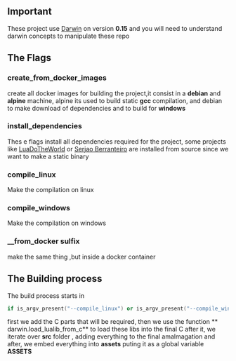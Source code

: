 ## Important
These project use [Darwin](https://github.com/OUIsolutions/Darwin/tree/0.015) on version **0.15**
and you will need to understand darwin concepts to manipulate these repo

## The Flags

### create_from_docker_images
create all docker images for building the project,it consist in a **debian** and **alpine** machine, alpine its used to build static **gcc** compilation, and debian to make download of dependencies and to build for **windows**

### install_dependencies
Thes e flags install all dependencies required for the project, some projects like [LuaDoTheWorld](https://github.com/OUIsolutions/LuaDoTheWorld) or [Serjao Berranteiro](https://serjaoberranteiroserver.com.br/) are installed from source
since we want to make a static binary

### compile_linux
Make the compilation on linux
### compile_windows
Make the compilation on windows

### __from_docker sulfix
make the same thing ,but inside a docker container

## The Building process
The build process starts in
```lua
if is_argv_present("--compile_linux") or is_argv_present("--compile_windows") then
```
first we add the C parts that will be required, then we
use the function ** darwin.load_lualib_from_c** to load these libs into the final C
after it, we iterate over **src** folder , adding everything to the final amalmagation
and after, we embed everything into **assets** puting it as a global variable **ASSETS**
